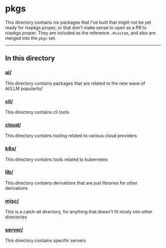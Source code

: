 # pkgs

This directory contains nix packages that I've built that might not be yet ready for nixpkgs proper, or that don't make sense to open as a PR to nixpkgs proper. They are included as the reference `.#custom`, and also are merged into the `pkgs` set.

---

## In this directory

### [ai/](./ai/)

This directory contains packages that are related to the new wave of AI/LLM popularity!

### [cli/](./cli/)

This directory contains cli tools

### [cloud/](./cloud/)

This directory contains tooling related to various cloud providers

### [k8s/](./k8s/)

This directory contains tools related to kubernetes

### [lib/](./lib/)

This directory contains derivations that are just libraries for other derivations

### [misc/](./misc/)

This is a catch-all directory, for anything that doesn't fit nicely into other directories

### [server/](./server/)

This directory contains specific servers
